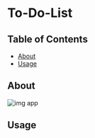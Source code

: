 # To-Do-List

## Table of Contents

- [About](#about)
- [Usage](#usage)
  
## About <a name = "about"></a>

![img app](http://test-developer.ru/preview/to-do-list.jpg)

## Usage <a name = "usage"></a>
